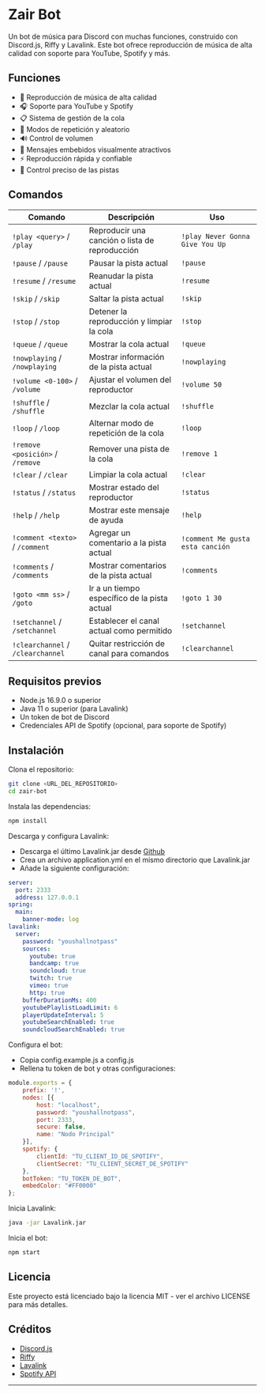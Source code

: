 # Zair Bot

Un bot de música para Discord con muchas funciones, construido con Discord.js, Riffy y Lavalink. Este bot ofrece reproducción de música de alta calidad con soporte para YouTube, Spotify y más.

## Funciones

* 🎵 Reproducción de música de alta calidad
* 🎧 Soporte para YouTube y Spotify
* 📋 Sistema de gestión de la cola
* 🔄 Modos de repetición y aleatorio
* 🔊 Control de volumen
* 🎨 Mensajes embebidos visualmente atractivos
* ⚡ Reproducción rápida y confiable
* 🎯 Control preciso de las pistas

## Comandos

| Comando                           | Descripción                                    | Uso                              |
| --------------------------------- | ---------------------------------------------- | -------------------------------- |
| `!play <query>` / `/play`         | Reproducir una canción o lista de reproducción | `!play Never Gonna Give You Up`  |
| `!pause` / `/pause`               | Pausar la pista actual                         | `!pause`                         |
| `!resume` / `/resume`             | Reanudar la pista actual                       | `!resume`                        |
| `!skip` / `/skip`                 | Saltar la pista actual                         | `!skip`                          |
| `!stop` / `/stop`                 | Detener la reproducción y limpiar la cola      | `!stop`                          |
| `!queue` / `/queue`               | Mostrar la cola actual                         | `!queue`                         |
| `!nowplaying` / `/nowplaying`     | Mostrar información de la pista actual         | `!nowplaying`                    |
| `!volume <0-100>` / `/volume`     | Ajustar el volumen del reproductor             | `!volume 50`                     |
| `!shuffle` / `/shuffle`           | Mezclar la cola actual                         | `!shuffle`                       |
| `!loop` / `/loop`                 | Alternar modo de repetición de la cola         | `!loop`                          |
| `!remove <posición>` / `/remove`  | Remover una pista de la cola                   | `!remove 1`                      |
| `!clear` / `/clear`               | Limpiar la cola actual                         | `!clear`                         |
| `!status` / `/status`             | Mostrar estado del reproductor                 | `!status`                        |
| `!help` / `/help`                 | Mostrar este mensaje de ayuda                  | `!help`                          |
| `!comment <texto>` / `/comment`   | Agregar un comentario a la pista actual        | `!comment Me gusta esta canción` |
| `!comments` / `/comments`         | Mostrar comentarios de la pista actual         | `!comments`                      |
| `!goto <mm ss>` / `/goto`         | Ir a un tiempo específico de la pista actual   | `!goto 1 30`                     |
| `!setchannel` / `/setchannel`     | Establecer el canal actual como permitido      | `!setchannel`                    |
| `!clearchannel` / `/clearchannel` | Quitar restricción de canal para comandos      | `!clearchannel`                  |

## Requisitos previos

* Node.js 16.9.0 o superior
* Java 11 o superior (para Lavalink)
* Un token de bot de Discord
* Credenciales API de Spotify (opcional, para soporte de Spotify)

## Instalación

Clona el repositorio:

```bash
git clone <URL_DEL_REPOSITORIO>
cd zair-bot
```

Instala las dependencias:

```bash
npm install
```

Descarga y configura Lavalink:

* Descarga el último Lavalink.jar desde [Github](https://github.com/freyacodes/Lavalink/releases)
* Crea un archivo application.yml en el mismo directorio que Lavalink.jar
* Añade la siguiente configuración:

```yaml
server:
  port: 2333
  address: 127.0.0.1
spring:
  main:
    banner-mode: log
lavalink:
  server:
    password: "youshallnotpass"
    sources:
      youtube: true
      bandcamp: true
      soundcloud: true
      twitch: true
      vimeo: true
      http: true
    bufferDurationMs: 400
    youtubePlaylistLoadLimit: 6
    playerUpdateInterval: 5
    youtubeSearchEnabled: true
    soundcloudSearchEnabled: true
```

Configura el bot:

* Copia config.example.js a config.js
* Rellena tu token de bot y otras configuraciones:

```javascript
module.exports = {
    prefix: '!',
    nodes: [{
        host: "localhost",
        password: "youshallnotpass",
        port: 2333,
        secure: false,
        name: "Nodo Principal"
    }],
    spotify: {
        clientId: "TU_CLIENT_ID_DE_SPOTIFY",
        clientSecret: "TU_CLIENT_SECRET_DE_SPOTIFY"
    },
    botToken: "TU_TOKEN_DE_BOT",
    embedColor: "#FF0000"
};
```

Inicia Lavalink:

```bash
java -jar Lavalink.jar
```

Inicia el bot:

```bash
npm start
```

## Licencia

Este proyecto está licenciado bajo la licencia MIT - ver el archivo LICENSE para más detalles.

## Créditos

* [Discord.js](https://discord.js.org/)
* [Riffy](https://github.com/riffy-team/riffy)
* [Lavalink](https://github.com/freyacodes/Lavalink)
* [Spotify API](https://developer.spotify.com/)

---